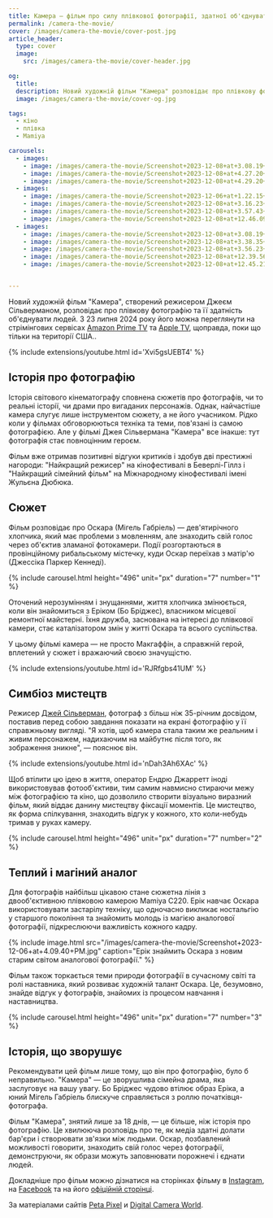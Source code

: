 ```yaml
---
title: Камера — фільм про силу плівкової фотографії, здатної об'єднувати людей
permalink: /camera-the-movie/
cover: /images/camera-the-movie/cover-post.jpg
article_header:
  type: cover
  image:
    src: /images/camera-the-movie/cover-header.jpg

og:
  title:
  description: Новий художній фільм "Камера" розповідає про плівкову фотографію та її здатність об'єднувати людей.
  image: /images/camera-the-movie/cover-og.jpg

tags:
  - кіно
  - плівка
  - Mamiya

carousels:
  - images:
    - image: /images/camera-the-movie/Screenshot+2023-12-08+at+3.08.19+PM.jpg
    - image: /images/camera-the-movie/Screenshot+2023-12-08+at+4.27.20+PM.jpg
    - image: /images/camera-the-movie/Screenshot+2023-12-08+at+4.29.20+PM.jpg
  - images:
    - image: /images/camera-the-movie/Screenshot+2023-12-06+at+1.22.15+PM.jpg
    - image: /images/camera-the-movie/Screenshot+2023-12-08+at+3.16.23+PM.jpg
    - image: /images/camera-the-movie/Screenshot+2023-12-08+at+3.57.43+PM.jpg
    - image: /images/camera-the-movie/Screenshot+2023-12-08+at+12.46.09+PM.jpg
  - images:
    - image: /images/camera-the-movie/Screenshot+2023-12-08+at+3.08.19+PM.jpg
    - image: /images/camera-the-movie/Screenshot+2023-12-08+at+3.38.35+PM.jpg
    - image: /images/camera-the-movie/Screenshot+2023-12-08+at+3.56.23+PM.jpg
    - image: /images/camera-the-movie/Screenshot+2023-12-08+at+12.39.56+PM.jpg
    - image: /images/camera-the-movie/Screenshot+2023-12-08+at+12.45.21+PM.jpg


---
```


Новий художній фільм "Камера", створений режисером Джеєм Сільверманом, розповідає про плівкову фотографію та її здатність об'єднувати людей. З 23 липня 2024 року його можна переглянути на стрімінгових сервісах [Amazon Prime TV](https://www.amazon.com/gp/video/detail/B0CZX7L6TM/) та [Apple TV](https://tv.apple.com/us/movie/camera/umc.cmc.4on8zhualmlofu7c6npii7rtx), щоправда, поки що тільки на території США..

<!--more-->

{% include extensions/youtube.html id='Xvi5gsUEBT4' %}

## Історія про фотографію

Історія світового кінематографу сповнена сюжетів про фотографів, чи то реальні історії, чи драми про вигаданих персонажів. Однак, найчастіше камера слугує лише інструментом сюжету, а не його учасником. Рідко коли у фільмах обговорюються техніка та теми, пов'язані із самою фотографією. Але у фільмі Джея Сільвермана "Камера" все інакше: тут фотографія стає повноцінним героєм.

Фільм вже отримав позитивні відгуки критиків і здобув дві престижні нагороди: "Найкращий режисер" на кінофестивалі в Беверлі-Гіллз і "Найкращий сімейний фільм" на Міжнародному кінофестивалі імені Жульєна Дюбюка.

## Сюжет

Фільм розповідає про Оскара (Мігель Габріель) — дев'ятирічного хлопчика, який має проблеми з мовленням, але знаходить свій голос через об'єктив зламаної фотокамери. Події розгортаються в провінційному рибальському містечку, куди Оскар переїхав з матір'ю (Джессіка Паркер Кеннеді).

{% include carousel.html height="496" unit="px" duration="7" number="1" %}

Оточений нерозумінням і знущаннями, життя хлопчика змінюється, коли він знайомиться з Еріком (Бо Бріджес), власником місцевої ремонтної майстерні. Їхня дружба, заснована на інтересі до плівкової камери, стає каталізатором змін у житті Оскара та всього суспільства.

У цьому фільмі камера — не просто Макгаффін, а справжній герой, вплетений у сюжет і вражаючий своєю значущістю.

{% include extensions/youtube.html id='RJRfgbs41UM' %}

## Симбіоз мистецтв

Режисер [Джей Сільверман](https://www.jaysilvermanproductions.com/), фотограф з більш ніж 35-річним досвідом, поставив перед собою завдання показати на екрані фотографію у її справжньому вигляді. "Я хотів, щоб камера стала таким же реальним і живим персонажем, надихаючим на майбутнє після того, як зображення зникне", — пояснює він.

{% include extensions/youtube.html id='nDah3Ah6XAc' %}

Щоб втілити цю ідею в життя, оператор Ендрю Джарретт іноді використовував фотооб'єктиви, тим самим навмисно стираючи межу між фотографією та кіно, що дозволило створити візуально виразний фільм, який віддає данину мистецтву фіксації моментів. Це мистецтво, як форма спілкування, знаходить відгук у кожного, хто коли-небудь тримав у руках камеру.

{% include carousel.html height="496" unit="px" duration="7" number="2" %}

## Теплий i магіний аналог

Для фотографів найбільш цікавою стане сюжетна лінія з двооб'єктивною плівковою камерою Mamiya&nbsp;C220. Ерік навчає Оскара використовувати застарілу техніку, що одночасно викликає ностальгію у старшого покоління та знайомить молодь із магією аналогової фотографії, підкреслюючи важливість кожного кадру.

{% include image.html
  src="/images/camera-the-movie/Screenshot+2023-12-06+at+4.09.40+PM.jpg"
  caption="Ерік знаймить Оскара з новим старим світом аналогової фотографії."
%}

Фільм також торкається теми природи фотографії в сучасному світі та ролі наставника, який розвиває художній талант Оскара. Це, безумовно, знайде відгук у фотографів, знайомих із процесом навчання і наставництва.

{% include carousel.html height="496" unit="px" duration="7" number="3" %}

## Історія, що зворушує

Рекомендувати цей фільм лише тому, що він про фотографію, було б неправильно. "Камера" — це зворушлива сімейна драма, яка заслуговує на вашу увагу. Бо Бріджес чудово втілює образ Еріка, а юний Мігель Габріель блискуче справляється з роллю початківця-фотографа.

Фільм "Камера", знятий лише за 18 днів, — це більше, ніж історія про фотографію. Це хвилююча розповідь про те, як медіа здатні долати бар'єри і створювати зв'язки між людьми. Оскар, позбавлений можливості говорити, знаходить свій голос через фотографії, демонструючи, як образи можуть заповнювати порожнечі і єднати людей.

Докладніше про фільм можно дізнатися на сторінках фільму в [Instagram](https://www.instagram.com/camerathemovie/?hl=en), на [Facebook](https://www.facebook.com/profile.php?id=61555677670672) та на його [офіційній сторінці](https://www.jaysilvermanproductions.com/camera).

За матеріалами сайтів [Peta Pixel](https://petapixel.com/2024/08/20/camera-is-a-movie-about-film-photography-bringing-people-together/) и [Digital Camera World](https://www.digitalcameraworld.com/news/camera-is-the-indie-movie-every-photographer-will-love).
